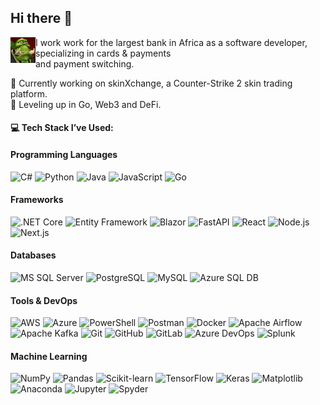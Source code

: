 ## Hi there 👋

<p>
  <img src="assets/wc3_peon.jpg" alt="Warcraft 3 Peon" width="40" align="left" />
  I work work for the largest bank in Africa as a software developer, specializing in cards & payments
  <br>and payment switching.
</p>
🔭 Currently working on skinXchange, a Counter-Strike 2 skin trading platform.<br>
🌱 Leveling up in Go, Web3 and DeFi.

#### 💻 Tech Stack I’ve Used:

#### Programming Languages
<p>
  <img src="https://cdn.jsdelivr.net/gh/devicons/devicon@latest/icons/csharp/csharp-original.svg" alt="C#" width="40" />
  <img src="https://cdn.jsdelivr.net/gh/devicons/devicon@latest/icons/python/python-original.svg" alt="Python" width="40" />
  <img src="https://cdn.jsdelivr.net/gh/devicons/devicon@latest/icons/java/java-original.svg" alt="Java" width="40" />
  <img src="https://cdn.jsdelivr.net/gh/devicons/devicon@latest/icons/javascript/javascript-original.svg" alt="JavaScript" width="40" />
  <img src="https://cdn.jsdelivr.net/gh/devicons/devicon@latest/icons/go/go-original-wordmark.svg" alt="Go" width="40" />
</p>

#### Frameworks
<p>
  <img src="https://cdn.jsdelivr.net/gh/devicons/devicon@latest/icons/dotnetcore/dotnetcore-original.svg" alt=".NET Core" width="40" />
  <img src="https://cdn.jsdelivr.net/gh/devicons/devicon@latest/icons/entityframeworkcore/entityframeworkcore-original.svg" alt="Entity Framework" width="40" />
  <img src="https://cdn.jsdelivr.net/gh/devicons/devicon@latest/icons/blazor/blazor-original.svg" alt="Blazor" width="40" />
  <img src="https://cdn.jsdelivr.net/gh/devicons/devicon@latest/icons/fastapi/fastapi-original.svg" alt="FastAPI" width="40" />
  <img src="https://cdn.jsdelivr.net/gh/devicons/devicon@latest/icons/react/react-original.svg" alt="React" width="40" />
  <img src="https://cdn.jsdelivr.net/gh/devicons/devicon@latest/icons/nodejs/nodejs-original.svg" alt="Node.js" width="40" />
  <img src="https://cdn.jsdelivr.net/gh/devicons/devicon@latest/icons/nextjs/nextjs-original.svg" alt="Next.js" width="40" />
</p>

#### Databases
<p>
  <img src="https://cdn.jsdelivr.net/gh/devicons/devicon@latest/icons/microsoftsqlserver/microsoftsqlserver-original.svg" alt="MS SQL Server" width="40" />
  <img src="https://cdn.jsdelivr.net/gh/devicons/devicon@latest/icons/postgresql/postgresql-original.svg" alt="PostgreSQL" width="40" />
  <img src="https://cdn.jsdelivr.net/gh/devicons/devicon@latest/icons/mysql/mysql-original.svg" alt="MySQL" width="40" />
  <img src="https://cdn.jsdelivr.net/gh/devicons/devicon@latest/icons/azuresqldatabase/azuresqldatabase-original.svg" alt="Azure SQL DB" width="40" />
</p>

#### Tools & DevOps
<p>
  <img src="https://cdn.jsdelivr.net/gh/devicons/devicon@latest/icons/amazonwebservices/amazonwebservices-original-wordmark.svg" alt="AWS" width="40" />
  <img src="https://cdn.jsdelivr.net/gh/devicons/devicon@latest/icons/azure/azure-original.svg" alt="Azure" width="40" />
  <img src="https://cdn.jsdelivr.net/gh/devicons/devicon@latest/icons/powershell/powershell-original.svg" alt="PowerShell" width="40" />
  <img src="https://cdn.jsdelivr.net/gh/devicons/devicon@latest/icons/postman/postman-original.svg" alt="Postman" width="40" />
  <img src="https://cdn.jsdelivr.net/gh/devicons/devicon@latest/icons/docker/docker-original.svg" alt="Docker" width="40" />
  <img src="https://cdn.jsdelivr.net/gh/devicons/devicon@latest/icons/apacheairflow/apacheairflow-original.svg" alt="Apache Airflow" width="40" />
  <img src="https://cdn.jsdelivr.net/gh/devicons/devicon@latest/icons/apachekafka/apachekafka-original.svg" alt="Apache Kafka" width="40" />
  <img src="https://cdn.jsdelivr.net/gh/devicons/devicon@latest/icons/git/git-original.svg" alt="Git" width="40" />
  <img src="https://cdn.jsdelivr.net/gh/devicons/devicon@latest/icons/github/github-original.svg" alt="GitHub" width="40" />
  <img src="https://cdn.jsdelivr.net/gh/devicons/devicon@latest/icons/gitlab/gitlab-original.svg" alt="GitLab" width="40" />
  <img src="https://cdn.jsdelivr.net/gh/devicons/devicon@latest/icons/azuredevops/azuredevops-original.svg" alt="Azure DevOps" width="40" />
  <img src="https://cdn.jsdelivr.net/gh/devicons/devicon@latest/icons/splunk/splunk-original-wordmark.svg" alt="Splunk" width="40" />
</p>

#### Machine Learning
<p>
  <img src="https://cdn.jsdelivr.net/gh/devicons/devicon@latest/icons/numpy/numpy-original.svg" alt="NumPy" width="40" />
  <img src="https://cdn.jsdelivr.net/gh/devicons/devicon@latest/icons/pandas/pandas-original.svg" alt="Pandas" width="40" />
  <img src="https://cdn.jsdelivr.net/gh/devicons/devicon@latest/icons/scikitlearn/scikitlearn-original.svg" alt="Scikit-learn" width="40" />
  <img src="https://cdn.jsdelivr.net/gh/devicons/devicon@latest/icons/tensorflow/tensorflow-original.svg" alt="TensorFlow" width="40" />
  <img src="https://cdn.jsdelivr.net/gh/devicons/devicon@latest/icons/keras/keras-original.svg" alt="Keras" width="40" />
  <img src="https://cdn.jsdelivr.net/gh/devicons/devicon@latest/icons/matplotlib/matplotlib-original.svg" alt="Matplotlib" width="40" />
  <img src="https://cdn.jsdelivr.net/gh/devicons/devicon@latest/icons/anaconda/anaconda-original.svg" alt="Anaconda" width="40" />
  <img src="https://cdn.jsdelivr.net/gh/devicons/devicon@latest/icons/jupyter/jupyter-original-wordmark.svg" alt="Jupyter" width="40" />
  <img src="https://cdn.jsdelivr.net/gh/devicons/devicon@latest/icons/spyder/spyder-original.svg" alt="Spyder" width="40" />
</p>
          
<!--
**Ch-E/Ch-E** is a ✨ _special_ ✨ repository because its `README.md` (this file) appears on your GitHub profile.

Here are some ideas to get you started:

- 🔭 I’m currently working on ...
- 🌱 I’m currently learning ...
- 👯 I’m looking to collaborate on ...
- 🤔 I’m looking for help with ...
- 💬 Ask me about ...
- 📫 How to reach me: ...
- 😄 Pronouns: ...
- ⚡ Fun fact: ...
-->
